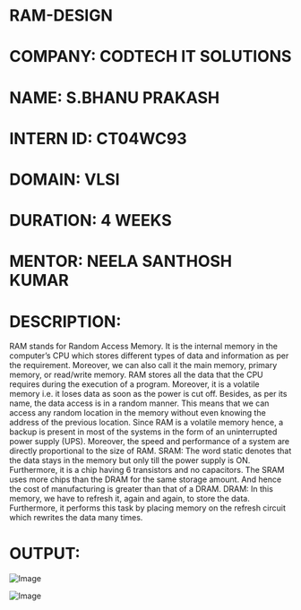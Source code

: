 # RAM-DESIGN
# COMPANY: CODTECH IT SOLUTIONS
# NAME: S.BHANU PRAKASH
# INTERN ID: CT04WC93
# DOMAIN: VLSI
# DURATION: 4 WEEKS
# MENTOR: NEELA SANTHOSH KUMAR
# DESCRIPTION:
RAM stands for Random Access Memory. It is the internal memory in the computer’s CPU which stores different types of data and information as per the requirement. Moreover, we can also call it the main memory, primary memory, or read/write memory. RAM stores all the data that the CPU requires during the execution of a program. Moreover, it is a volatile memory i.e. it loses data as soon as the power is cut off. Besides, as per its name, the data access is in a random manner. This means that we can access any random location in the memory without even knowing the address of the previous location. Since RAM is a volatile memory hence, a backup is present in most of the systems in the form of an uninterrupted power supply (UPS). Moreover, the speed and performance of a system are directly proportional to the size of RAM.
SRAM: The word static denotes that the data stays in the memory but only till the power supply is ON. Furthermore, it is a chip having 6 transistors and no capacitors. The SRAM uses more chips than the DRAM for the same storage amount. And hence the cost of manufacturing is greater than that of a DRAM.
DRAM: In this memory, we have to refresh it, again and again, to store the data. Furthermore, it performs this task by placing memory on the refresh circuit which rewrites the data many times. 
# OUTPUT: 
![Image](https://github.com/user-attachments/assets/299889b0-5df6-45b2-8689-cfad5595d33c)

![Image](https://github.com/user-attachments/assets/1934f9e2-7aa6-48de-a914-ffdaeb2b5cb1)
